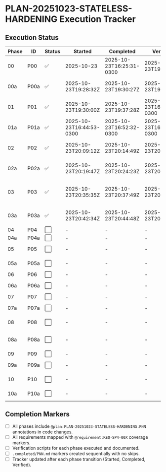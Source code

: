 # PLAN-20251023-STATELESS-HARDENING Execution Tracker

## Execution Status

| Phase | ID | Status | Started | Completed | Verified | Notes |
|-------|-----|--------|---------|-----------|----------|-------|
| 00 | P00 | ✅ | 2025-10-23 | 2025-10-23T16:25:31-0300 | 2025-10-23T19:30:27Z | Overview finalized; see .completed/P00.md |
| 00a | P00a | ✅ | 2025-10-23T19:28:32Z | 2025-10-23T19:30:27Z | 2025-10-23T19:30:27Z | Overview verification complete |
| 01 | P01 | ✅ | 2025-10-23T19:30:00Z | 2025-10-23T19:37:28Z | 2025-10-23T16:52:32-0300 | Analysis artifacts expanded; see .completed/P01.md |
| 01a | P01a | ✅ | 2025-10-23T16:44:53-0300 | 2025-10-23T16:52:32-0300 | 2025-10-23T16:52:32-0300 | Analysis verification complete |
| 02 | P02 | ✅ | 2025-10-23T20:09:12Z | 2025-10-23T20:14:49Z | 2025-10-23T20:24:23Z | Pseudocode remediation delivered |
| 02a | P02a | ✅ | 2025-10-23T20:19:47Z | 2025-10-23T20:24:23Z | 2025-10-23T20:24:23Z | Pseudocode verification complete |
| 03 | P03 | ✅ | 2025-10-23T20:35:35Z | 2025-10-23T20:37:49Z | 2025-10-23T20:44:48Z | Stub scaffolding added; lint/typecheck/build recorded |
| 03a | P03a | ✅ | 2025-10-23T20:42:34Z | 2025-10-23T20:44:48Z | 2025-10-23T20:44:48Z | Stub verification logged (CLI flag follow-up needed) |
| 04 | P04 | ⬜ | - | - | - | TDD |
| 04a | P04a | ⬜ | - | - | - | TDD verification |
| 05 | P05 | ⬜ | - | - | - | Base provider implementation |
| 05a | P05a | ⬜ | - | - | - | Implementation verification |
| 06 | P06 | ⬜ | - | - | - | Integration stub |
| 06a | P06a | ⬜ | - | - | - | Integration stub verification |
| 07 | P07 | ⬜ | - | - | - | Integration TDD |
| 07a | P07a | ⬜ | - | - | - | Integration TDD verification |
| 08 | P08 | ⬜ | - | - | - | Integration implementation |
| 08a | P08a | ⬜ | - | - | - | Integration implementation verification |
| 09 | P09 | ⬜ | - | - | - | Migration cleanup |
| 09a | P09a | ⬜ | - | - | - | Migration verification |
| 10 | P10 | ⬜ | - | - | - | Deprecation communication |
| 10a | P10a | ⬜ | - | - | - | Deprecation verification |

## Completion Markers

- [ ] All phases include `@plan:PLAN-20251023-STATELESS-HARDENING.PNN` annotations in code changes.
- [ ] All requirements mapped with `@requirement:REQ-SP4-00X` coverage markers.
- [ ] Verification scripts for each phase executed and documented.
- [ ] `.completed/PNN.md` markers created sequentially with no skips.
- [ ] Tracker updated after each phase transition (Started, Completed, Verified).
